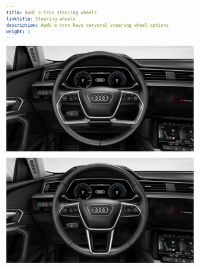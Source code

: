 ```yaml
---
title: Audi e-tron steering wheels
linktitle: Steering wheels
description: Audi e-tron have serveral steering wheel options
weight: 1
---
```




![Multifunction with and without heating](multifunction.png "Multifunction with and without heating")

![Sport w/heating](sport.png "Sport w/heating")
